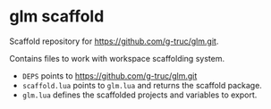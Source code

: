 # glm scaffold

Scaffold repository for https://github.com/g-truc/glm.git.

Contains files to work with workspace scaffolding system.

- `DEPS` points to https://github.com/g-truc/glm.git
- `scaffold.lua` points to `glm.lua` and returns the scaffold package.
- `glm.lua` defines the scaffolded projects and variables to export.
